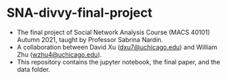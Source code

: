 # SNA-divvy-final-project
- The final project of Social Network Analysis Course (MACS 40101) Autumn 2021, taught by Professor Sabrina Nardin.
- A collaboration between David Xu (dxu7@uchicago.edu) and William Zhu (wzhu4@uchicago.edu).
- This repository contains the jupyter notebook, the final paper, and the data folder.

